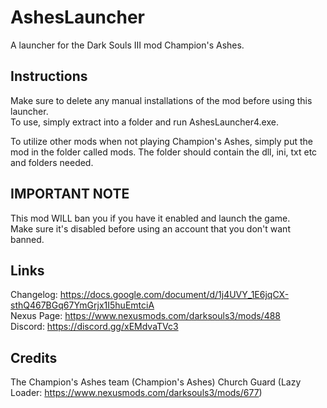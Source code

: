 # AshesLauncher
A launcher for the Dark Souls III mod Champion's Ashes.


## Instructions
Make sure to delete any manual installations of the mod before using this launcher.  
To use, simply extract into a folder and run AshesLauncher4.exe.

To utilize other mods when not playing Champion's Ashes, simply put the mod in the folder called mods. The folder should contain the dll, ini, txt etc and folders needed.

## IMPORTANT NOTE
This mod WILL ban you if you have it enabled and launch the game.   
Make sure it's disabled before using an account that you don't want banned.

## Links
Changelog: 	  https://docs.google.com/document/d/1j4UVY_1E6jqCX-sthQ467BGq67YmGrjx1I5huEmtciA  
Nexus Page: 	https://www.nexusmods.com/darksouls3/mods/488  
Discord: 	    https://discord.gg/xEMdvaTVc3

## Credits
The Champion's Ashes team  (Champion's Ashes)
Church Guard (Lazy Loader: https://www.nexusmods.com/darksouls3/mods/677)
